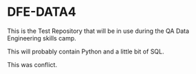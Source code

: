 # DFE-DATA4

This is the Test Repository that will be in use during the QA Data Engineering skills camp.

This will probably contain Python and a little bit of SQL.

This was conflict.
